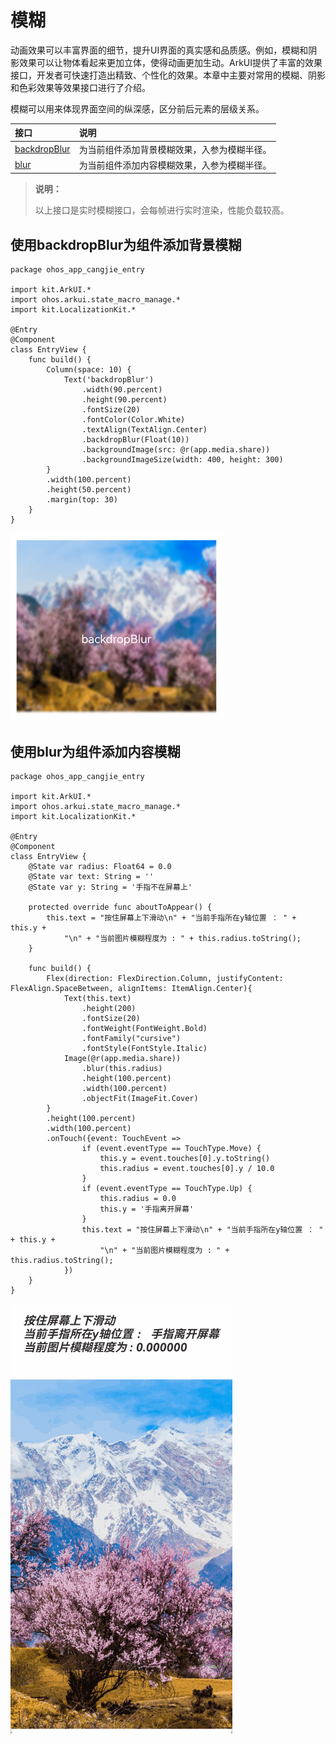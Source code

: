 # 模糊

动画效果可以丰富界面的细节，提升UI界面的真实感和品质感。例如，模糊和阴影效果可以让物体看起来更加立体，使得动画更加生动。ArkUI提供了丰富的效果接口，开发者可快速打造出精致、个性化的效果。本章中主要对常用的模糊、阴影和色彩效果等效果接口进行了介绍。

模糊可以用来体现界面空间的纵深感，区分前后元素的层级关系。

| 接口                                                         | 说明                                         |
| :------------------------------------------------------------ | :-------------------------------------------- |
| [backdropBlur](../../../reference/source_zh_cn/arkui-cj/cj-universal-attribute-background.md#func-backdropblurfloat64) | 为当前组件添加背景模糊效果，入参为模糊半径。 |
| [blur](../../../reference/source_zh_cn/arkui-cj/cj-universal-attribute-imageeffect.md#func-blurfloat64) | 为当前组件添加内容模糊效果，入参为模糊半径。 |

> **说明：**
>
> 以上接口是实时模糊接口，会每帧进行实时渲染，性能负载较高。

## 使用backdropBlur为组件添加背景模糊

 <!-- run -->

```cangjie
package ohos_app_cangjie_entry

import kit.ArkUI.*
import ohos.arkui.state_macro_manage.*
import kit.LocalizationKit.*

@Entry
@Component
class EntryView {
    func build() {
        Column(space: 10) {
            Text('backdropBlur')
                .width(90.percent)
                .height(90.percent)
                .fontSize(20)
                .fontColor(Color.White)
                .textAlign(TextAlign.Center)
                .backdropBlur(Float(10))
                .backgroundImage(src: @r(app.media.share))
                .backgroundImageSize(width: 400, height: 300)
        }
        .width(100.percent)
        .height(50.percent)
        .margin(top: 30)
    }
}
```

![blur](./figures/blur.PNG)

## 使用blur为组件添加内容模糊

 <!-- run -->

```cangjie
package ohos_app_cangjie_entry

import kit.ArkUI.*
import ohos.arkui.state_macro_manage.*
import kit.LocalizationKit.*

@Entry
@Component
class EntryView {
    @State var radius: Float64 = 0.0
    @State var text: String = ''
    @State var y: String = '手指不在屏幕上'

    protected override func aboutToAppear() {
        this.text = "按住屏幕上下滑动\n" + "当前手指所在y轴位置 ： " + this.y +
            "\n" + "当前图片模糊程度为 : " + this.radius.toString();
    }

    func build() {
        Flex(direction: FlexDirection.Column, justifyContent: FlexAlign.SpaceBetween, alignItems: ItemAlign.Center){
            Text(this.text)
                .height(200)
                .fontSize(20)
                .fontWeight(FontWeight.Bold)
                .fontFamily("cursive")
                .fontStyle(FontStyle.Italic)
            Image(@r(app.media.share))
                .blur(this.radius)
                .height(100.percent)
                .width(100.percent)
                .objectFit(ImageFit.Cover)
        }
        .height(100.percent)
        .width(100.percent)
        .onTouch({event: TouchEvent =>
                if (event.eventType == TouchType.Move) {
                    this.y = event.touches[0].y.toString()
                    this.radius = event.touches[0].y / 10.0
                }
                if (event.eventType == TouchType.Up) {
                    this.radius = 0.0
                    this.y = '手指离开屏幕'
                }
                this.text = "按住屏幕上下滑动\n" + "当前手指所在y轴位置 ： " + this.y +
                    "\n" + "当前图片模糊程度为 : " + this.radius.toString();
            })
    }
}
```

![blur2](./figures/blur2.gif)
